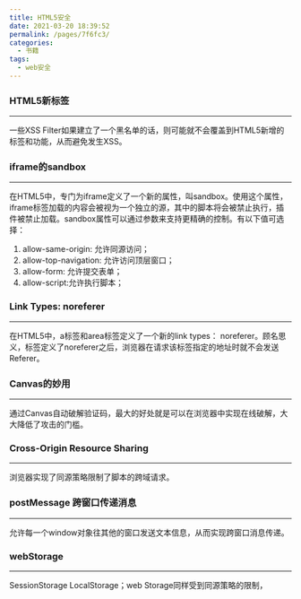 ```yaml
---
title: HTML5安全
date: 2021-03-20 18:39:52
permalink: /pages/7f6fc3/
categories:
  - 书籍
tags:
  - web安全
---
```

### HTML5新标签
---
一些XSS Filter如果建立了一个黑名单的话，则可能就不会覆盖到HTML5新增的标签和功能，从而避免发生XSS。

### iframe的sandbox
---
在HTML5中，专门为iframe定义了一个新的属性，叫sandbox。使用这个属性，iframe标签加载的内容会被视为一个独立的源，其中的脚本将会被禁止执行，插件被禁止加载。sandbox属性可以通过参数来支持更精确的控制。有以下值可选择：  
1. allow-same-origin: 允许同源访问；
2. allow-top-navigation: 允许访问顶层窗口；
3. allow-form: 允许提交表单；
4. allow-script:允许执行脚本；  

### Link Types: noreferer
---
在HTML5中，a标签和area标签定义了一个新的link types： noreferer。顾名思义，标签定义了noreferer之后，浏览器在请求该标签指定的地址时就不会发送Referer。

### Canvas的妙用
---
通过Canvas自动破解验证码，最大的好处就是可以在浏览器中实现在线破解，大大降低了攻击的门槛。

### Cross-Origin Resource Sharing
---
浏览器实现了同源策略限制了脚本的跨域请求。

### postMessage 跨窗口传递消息
---
允许每一个window对象往其他的窗口发送文本信息，从而实现跨窗口消息传递。

### webStorage
---
SessionStorage LocalStorage；web Storage同样受到同源策略的限制，
